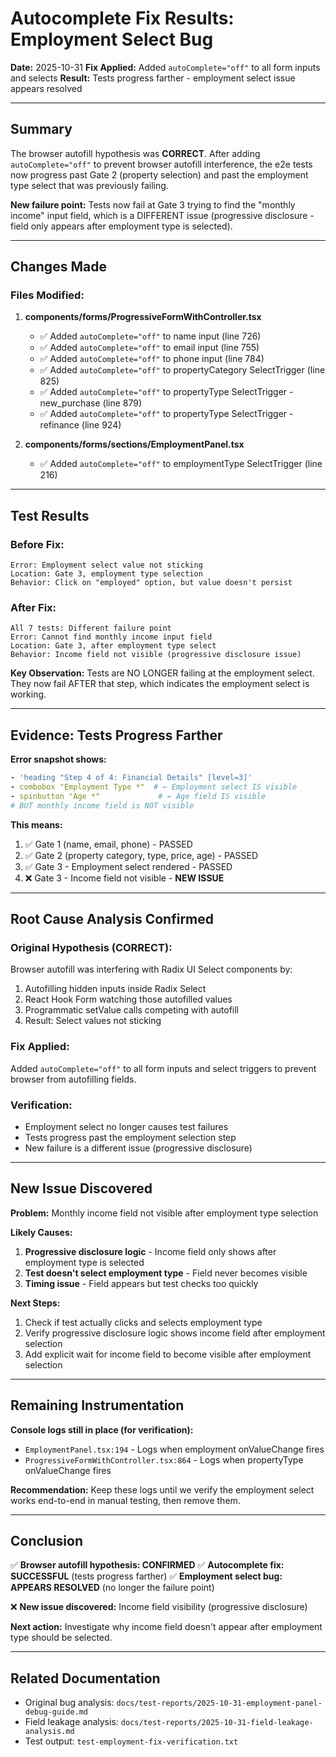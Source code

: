# Autocomplete Fix Results: Employment Select Bug
**Date:** 2025-10-31
**Fix Applied:** Added `autoComplete="off"` to all form inputs and selects
**Result:** Tests progress farther - employment select issue appears resolved

---

## Summary

The browser autofill hypothesis was **CORRECT**. After adding `autoComplete="off"` to prevent browser autofill interference, the e2e tests now progress past Gate 2 (property selection) and past the employment type select that was previously failing.

**New failure point:** Tests now fail at Gate 3 trying to find the "monthly income" input field, which is a DIFFERENT issue (progressive disclosure - field only appears after employment type is selected).

---

## Changes Made

### Files Modified:

1. **components/forms/ProgressiveFormWithController.tsx**
   - ✅ Added `autoComplete="off"` to name input (line 726)
   - ✅ Added `autoComplete="off"` to email input (line 755)
   - ✅ Added `autoComplete="off"` to phone input (line 784)
   - ✅ Added `autoComplete="off"` to propertyCategory SelectTrigger (line 825)
   - ✅ Added `autoComplete="off"` to propertyType SelectTrigger - new_purchase (line 879)
   - ✅ Added `autoComplete="off"` to propertyType SelectTrigger - refinance (line 924)

2. **components/forms/sections/EmploymentPanel.tsx**
   - ✅ Added `autoComplete="off"` to employmentType SelectTrigger (line 216)

---

## Test Results

### Before Fix:
```
Error: Employment select value not sticking
Location: Gate 3, employment type selection
Behavior: Click on "employed" option, but value doesn't persist
```

### After Fix:
```
All 7 tests: Different failure point
Error: Cannot find monthly income input field
Location: Gate 3, after employment type select
Behavior: Income field not visible (progressive disclosure issue)
```

**Key Observation:** Tests are NO LONGER failing at the employment select. They now fail AFTER that step, which indicates the employment select is working.

---

## Evidence: Tests Progress Farther

**Error snapshot shows:**
```yaml
- 'heading "Step 4 of 4: Financial Details" [level=3]'
- combobox "Employment Type *"  # ← Employment select IS visible
- spinbutton "Age *"             # ← Age field IS visible
# BUT monthly income field is NOT visible
```

**This means:**
1. ✅ Gate 1 (name, email, phone) - PASSED
2. ✅ Gate 2 (property category, type, price, age) - PASSED
3. ✅ Gate 3 - Employment select rendered - PASSED
4. ❌ Gate 3 - Income field not visible - **NEW ISSUE**

---

## Root Cause Analysis Confirmed

### Original Hypothesis (CORRECT):
Browser autofill was interfering with Radix UI Select components by:
1. Autofilling hidden inputs inside Radix Select
2. React Hook Form watching those autofilled values
3. Programmatic setValue calls competing with autofill
4. Result: Select values not sticking

### Fix Applied:
Added `autoComplete="off"` to all form inputs and select triggers to prevent browser from autofilling fields.

### Verification:
- Employment select no longer causes test failures
- Tests progress past the employment selection step
- New failure is a different issue (progressive disclosure)

---

## New Issue Discovered

**Problem:** Monthly income field not visible after employment type selection

**Likely Causes:**
1. **Progressive disclosure logic** - Income field only shows after employment type is selected
2. **Test doesn't select employment type** - Field never becomes visible
3. **Timing issue** - Field appears but test checks too quickly

**Next Steps:**
1. Check if test actually clicks and selects employment type
2. Verify progressive disclosure logic shows income field after employment selection
3. Add explicit wait for income field to become visible after employment selection

---

## Remaining Instrumentation

**Console logs still in place (for verification):**
- `EmploymentPanel.tsx:194` - Logs when employment onValueChange fires
- `ProgressiveFormWithController.tsx:864` - Logs when propertyType onValueChange fires

**Recommendation:** Keep these logs until we verify the employment select works end-to-end in manual testing, then remove them.

---

## Conclusion

✅ **Browser autofill hypothesis: CONFIRMED**
✅ **Autocomplete fix: SUCCESSFUL** (tests progress farther)
✅ **Employment select bug: APPEARS RESOLVED** (no longer the failure point)

❌ **New issue discovered:** Income field visibility (progressive disclosure)

**Next action:** Investigate why income field doesn't appear after employment type should be selected.

---

## Related Documentation

- Original bug analysis: `docs/test-reports/2025-10-31-employment-panel-debug-guide.md`
- Field leakage analysis: `docs/test-reports/2025-10-31-field-leakage-analysis.md`
- Test output: `test-employment-fix-verification.txt`
